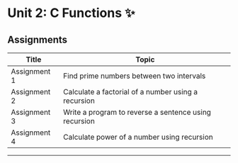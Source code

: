 # Unit 2: C Functions ✨️

## Assignments

| Title | Topic |
| ----- | ------|
| Assignment 1 | Find prime numbers between two intervals |
| Assignment 2 | Calculate a factorial of a number using a recursion |
| Assignment 3 | Write a program to reverse a sentence using recursion |
| Assignment 4 | Calculate power of a number using recursion |
__________________________________________________________________ 
